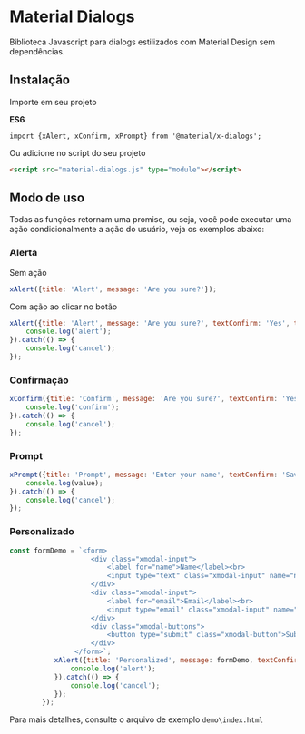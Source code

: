 # Material Dialogs

Biblioteca Javascript para dialogs estilizados com Material Design sem dependências.

## Instalação


Importe em seu projeto

**ES6**
````shell
import {xAlert, xConfirm, xPrompt} from '@material/x-dialogs';
````

Ou adicione no script do seu projeto
````html
<script src="material-dialogs.js" type="module"></script>
````

## Modo de uso

Todas as funções retornam uma promise, ou seja, você pode executar uma ação condicionalmente a ação do usuário, veja os exemplos abaixo:

### Alerta

Sem ação
````javascript
xAlert({title: 'Alert', message: 'Are you sure?'});
````

Com ação ao clicar no botão
````javascript
xAlert({title: 'Alert', message: 'Are you sure?', textConfirm: 'Yes', textCancel: 'No'}).then(() => {
    console.log('alert');
}).catch(() => {
    console.log('cancel');
});
````

### Confirmação

````javascript
xConfirm({title: 'Confirm', message: 'Are you sure?', textConfirm: 'Yes', textCancel: 'No'}).then(() => {
    console.log('confirm');
}).catch(() => {
    console.log('cancel');
});
````

### Prompt

````javascript
xPrompt({title: 'Prompt', message: 'Enter your name', textConfirm: 'Save', textCancel: 'Cancel', value: 'Mark'}).then((value) => {
    console.log(value);
}).catch(() => {
    console.log('cancel');
});
````

### Personalizado
````javascript
const formDemo = `<form>
                    <div class="xmodal-input">
                        <label for="name">Name</label><br>
                        <input type="text" class="xmodal-input" name="name"><br>
                    </div> 
                    <div class="xmodal-input">
                        <label for="email">Email</label><br>
                        <input type="email" class="xmodal-input" name="email"><br>
                    </div>
                    <div class="xmodal-buttons">
                        <button type="submit" class="xmodal-button">Submit</button>
                    </div>
                </form>`;
           xAlert({title: 'Personalized', message: formDemo, textConfirm: null}).then(() => {
               console.log('alert');
           }).catch(() => {
               console.log('cancel');
           });
        });
````

Para mais detalhes, consulte o arquivo de exemplo `demo\index.html`